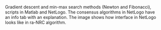 Gradient descent and min-max search methods (Newton and Fibonacci), scripts in Matlab and NetLogo.
The consensus algorithms in NetLogo have an info tab with an explanation.
The image shows how interface in NetLogo looks like in ra-NRC algorithm.
